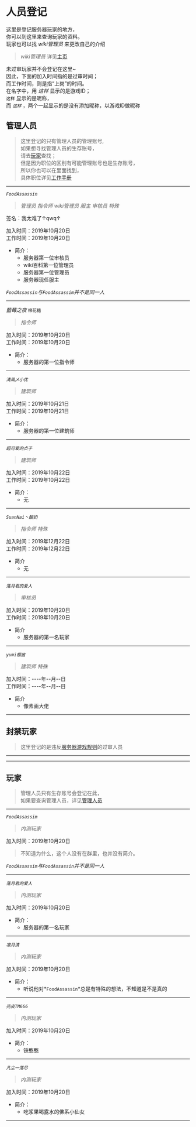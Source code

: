 # 人员登记

这里是登记服务器玩家的地方，  
你可以到这里来查询玩家的资料。  
玩家也可以找 *wiki管理员* 来更改自己的介绍   
> *wiki管理员* 详见[主页](README.md)

未过审玩家并不会登记在这里~  
因此，下面的加入时间指的是过审时间；  
而工作时间，则是指“上岗”的时间。  
在名字中，用 *这样* 显示的是游戏ID；  
 `这样` 显示的是昵称，  
而 *`这样`* ，两个一起显示的是没有添加昵称，以游戏ID做昵称

## 管理人员

> 这里登记的只有管理人员的管理账号,  
如果想寻找管理人员的生存账号，  
请去[玩家](world/player.md#玩家)查找；  
但是因为职位的区别有可能管理账号也是生存账号，  
所以你也可以在里面找到，  
具体职位详见[工作手册](rule/workrule.md)

* * *

*`FoodAssassin`*
> *管理员* *指令师* *wiki管理员* *服主* *审核员* *特殊*

签名：我太难了↑qwq↑

加入时间：2019年10月20日  
工作时间：2019年10月20日

* 简介：
  * 服务器第一位审核员
  * wiki百科第一位管理员
  * 服务器第一位管理员
  * 服务器现任服主

*`FoodAssassin`与`FoodAssassim`并不是同一人*

* * *

*藍莓之夜* `棉花糖`
> *指令师*

加入时间：2019年10月20日  
工作时间：2019年10月20日

* 简介：
  * 服务器的第一位指令师

* * *

*`清風乄小优`*
> *建筑师*

加入时间：2019年10月21日  
工作时间：2019年10月21日

* 简介：
  * 服务器的第一位建筑师

* * *

*`超可爱的贞子`*
> *建筑师*

加入时间：2019年10月22日  
工作时间：2019年10月22日

* 简介：
  * 无

* * *

*`SuanNai丶酸奶`*
> *指令师* *特殊*

加入时间：2019年12月22日  
工作时间：2019年12月22日

* 简介
  * 无

* * *

*`落月君的爱人`*
> *审核员*

加入时间：2019年10月20日  
工作时间：2019年10月20日

* 简介
  * 服务器的第一名玩家

* * *

*`yumi樱酱`*  
> *建筑师* *特殊*

加入时间：----年--月--日  
工作时间：----年--月--日

* 简介
  * 像素画大佬

* * *

## 封禁玩家

> 这里登记的是违反[服务器游戏规则](rule/gamerule.md)的过审人员

* * *

* * *

## 玩家

> 管理人员只有生存账号会登记在此，  
如果要查询管理人员，详见[管理人员](world/player.md#管理人员)

* * *

*`FoodAssassim`*  
> *内测玩家*

加入时间：2019年10月20日

> 不知道为什么，这个人没有在群里，也并没有简介。  

*`FoodAssassim`与`FoodAssassin`并不是同一人*

* * *

*`落月君的爱人`*  
> *内测玩家*

加入时间：2019年10月20日

* 简介：
  * 服务器的第一名玩家

* * *

*`凛月清`*  
> *内测玩家*

加入时间：2019年10月20日

* 简介：
  * 听说他对*`FoodAssassin`*总是有特殊的想法，不知道是不是真的

* * *

*`亮皮TM666`*  
> *内测玩家*

加入时间：2019年10月20日

* 简介：
  * 铁憨憨

* * *

*`凡尘一落尽`*
> *内测玩家*

加入时间：2019年10月20日

* 简介：
  * 吃浆果喝露水的佛系小仙女

* * *
